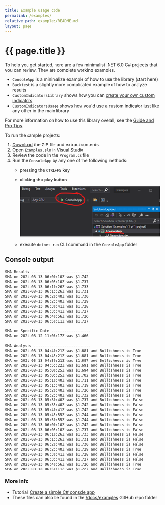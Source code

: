 ```yaml
---
title: Example usage code
permalink: /examples/
relative_path: examples/README.md
layout: page
---
```


# {{ page.title }}

To help you get started, here are a few minimalist .NET 6.0 C# projects that you can review.  They are complete working examples.

- `ConsoleApp` is a minimalize example of how to use the library (start here)
- `Backtest` is a slightly more complicated example of how to analyze results
- `CustomIndicatorsLibrary` shows how you can [create your own custom indicators]({{site.baseurl}}/custom-indicators/#content)
- `CustomIndicatorsUsage` shows how you'd use a custom indicator just like any other in the main library

For more information on how to use this library overall, see the [Guide and Pro Tips]({{site.baseurl}}/guide/#content).

To run the sample projects:

1. [Download](Skender.Stock.Indicators-Examples.zip) the ZIP file and extract contents
2. Open `Examples.sln` in [Visual Studio](https://visualstudio.microsoft.com)
3. Review the code in the `Program.cs` file
4. Run the `ConsoleApp` by any one of the following methods:
   - pressing the `CTRL+F5` key
   - clicking the play button

     ![how to execute the code](run.png)

   - execute `dotnet run` CLI command in the `ConsoleApp` folder

## Console output

```console
SMA Results ---------------------------
SMA on 2021-08-13 06:00:10Z was $1.742
SMA on 2021-08-13 06:05:10Z was $1.737
SMA on 2021-08-13 06:10:26Z was $1.733
SMA on 2021-08-13 06:15:26Z was $1.731
SMA on 2021-08-13 06:20:40Z was $1.730
SMA on 2021-08-13 06:25:40Z was $1.729
SMA on 2021-08-13 06:30:41Z was $1.728
SMA on 2021-08-13 06:35:41Z was $1.727
SMA on 2021-08-13 06:40:56Z was $1.726
SMA on 2021-08-13 06:50:11Z was $1.727

SMA on Specific Date ------------------
SMA on 2021-08-12 11:08:17Z was $1.466

SMA Analysis --------------------------
SMA on 2021-08-13 04:40:21Z was $1.681 and Bullishness is True
SMA on 2021-08-13 04:45:21Z was $1.681 and Bullishness is True
SMA on 2021-08-13 04:50:21Z was $1.687 and Bullishness is True
SMA on 2021-08-13 04:55:22Z was $1.691 and Bullishness is True
SMA on 2021-08-13 05:00:25Z was $1.694 and Bullishness is True
SMA on 2021-08-13 05:05:25Z was $1.702 and Bullishness is True
SMA on 2021-08-13 05:10:40Z was $1.711 and Bullishness is True
SMA on 2021-08-13 05:15:40Z was $1.719 and Bullishness is True
SMA on 2021-08-13 05:20:40Z was $1.726 and Bullishness is True
SMA on 2021-08-13 05:25:40Z was $1.732 and Bullishness is True
SMA on 2021-08-13 05:30:40Z was $1.737 and Bullishness is False
SMA on 2021-08-13 05:35:40Z was $1.742 and Bullishness is False
SMA on 2021-08-13 05:40:41Z was $1.742 and Bullishness is False
SMA on 2021-08-13 05:45:55Z was $1.744 and Bullishness is False
SMA on 2021-08-13 05:50:55Z was $1.744 and Bullishness is False
SMA on 2021-08-13 06:00:10Z was $1.742 and Bullishness is False
SMA on 2021-08-13 06:05:10Z was $1.737 and Bullishness is False
SMA on 2021-08-13 06:10:26Z was $1.733 and Bullishness is False
SMA on 2021-08-13 06:15:26Z was $1.731 and Bullishness is False
SMA on 2021-08-13 06:20:40Z was $1.730 and Bullishness is False
SMA on 2021-08-13 06:25:40Z was $1.729 and Bullishness is True
SMA on 2021-08-13 06:30:41Z was $1.728 and Bullishness is False
SMA on 2021-08-13 06:35:41Z was $1.727 and Bullishness is False
SMA on 2021-08-13 06:40:56Z was $1.726 and Bullishness is True
SMA on 2021-08-13 06:50:11Z was $1.727 and Bullishness is True
```

### More info

- Tutorial: [Create a simple C# console app](https://docs.microsoft.com/en-us/visualstudio/get-started/csharp/tutorial-console)
- These files can also be found in the [/docs/examples]({{site.github.repository_url}}/tree/main/docs/examples) GitHub repo folder
